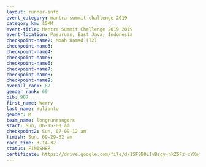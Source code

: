 ```yaml
---
layout: runner-info 
event_category: mantra-summit-challenge-2019 
category_km: 15KM 
event-title: Mantra Summit Challenge 2019 2019 
event-location: Pasuruan, East Java, Indonesia 
checkpoint-name2: Mbah Kamad (T2) 
checkpoint-name3: 
checkpoint-name4: 
checkpoint-name5: 
checkpoint-name6: 
checkpoint-name7: 
checkpoint-name8: 
checkpoint-name9: 
overall_rank: 87
gender_rank: 69
bib: 907
first_name: Werry
last_name: Yulianto
gender: M
team_name: longrunrangers
start: Sun, 06-15-00 am
checkpoint2: Sun, 07-09-12 am
finish: Sun, 09-29-32 am
race_time: 3-14-32
status: FINISHER
certificate: https://drive.google.com/file/d/1SF9BOLIvBsgy-nkZ6Fz-cYXotPIOajO5/view?usp=sharing
---
```

